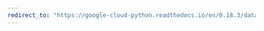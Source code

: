 ```yaml
---
redirect_to: "https://google-cloud-python.readthedocs.io/en/0.18.3/datastore-transactions.html"
---
```

